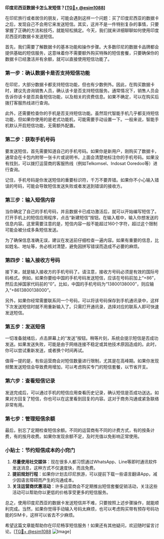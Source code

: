 **印度尼西亚数据卡怎么发短信？[[TG💪+ @esim1088](https://t.me/s/esim1088)]**

在印尼旅行或者居住的朋友，可能会遇到这样一个问题：买了印度尼西亚的数据卡之后，发现自己不会用它来发送短信。其实，这并不是一件特别复杂的事情，只要掌握了正确的方法和技巧，就能轻松搞定。今天，我们就来详细聊聊如何使用印度尼西亚的数据卡发送短信。

首先，我们需要了解数据卡的基本功能和操作步骤。大多数印尼的数据卡品牌都会提供基础的短信服务，这意味着你不需要额外购买特殊的短信套餐，只要确保你的数据卡已经激活并有余额，就可以直接使用短信功能了。

### **第一步：确认数据卡是否支持短信功能**

在印尼，大部分数据卡都支持短信功能，但也有少数例外。因此，在购买数据卡时，建议先咨询销售人员，确认该卡是否支持短信服务。通常情况下，销售人员会告诉你该卡是否具备短信功能，以及相关的资费信息。如果不确定，可以在购买后拨打客服热线进行查询。

此外，还需要检查你的手机是否支持短信功能。虽然现代智能手机几乎都支持短信功能，但如果你使用的是老式功能机，可能需要手动设置一下。一般来说，智能手机默认开启短信功能，无需额外配置。

### **第二步：获取手机号码**

要发送短信，首先需要知道自己的手机号码。如果你是新用户，刚购买了数据卡，通常会在卡包内附带一张卡片或说明书，上面会清楚地标注你的手机号码。如果没有找到，可以拨打运营商的客服热线（例如Telkomsel、Indosat Ooredoo等）进行查询。

记住，手机号码是你发送短信的重要标识符，千万不要弄错。如果你不小心输入错误的号码，可能会导致短信发送失败或者发送到错误的接收方。

### **第三步：输入短信内容**

当你确定了自己的手机号码，并且数据卡已成功激活后，就可以开始编写短信了。打开手机上的短信应用程序，点击“新建短信”按钮。在输入框中，输入你想发送的信息内容。这里需要注意的是，短信内容一般不能超过160个字符，超过这个限制可能会被分成多条短信发送。

为了确保信息准确无误，建议在发送前仔细检查一遍内容。如果有重要的信息，比如姓名、地址等，务必核对清楚，避免因拼写错误而造成不必要的麻烦。

### **第四步：输入接收方号码**

接下来，就是输入接收方的手机号码了。请注意，接收方号码必须是有效的国际号码格式。例如，如果你要给中国的手机号码发送短信，应该在号码前加上“+86”，然后去掉国家代码前的“0”。比如，中国的手机号码为“13800138000”，则应输入“+8613800138000”。

另外，如果你经常需要联系同一个号码，可以将该号码保存到手机通讯录中，这样下次发送短信时就不用重新输入了。只需打开通讯录，选择对应的联系人即可快速发送短信。

### **第五步：发送短信**

一切准备就绪后，点击屏幕上的“发送”按钮。稍等片刻，系统会提示短信是否成功发送。如果发送失败，可能是由于网络连接不稳定或其他技术原因造成的。此时，你可以尝试重新发送，或者换个时间再试。

值得一提的是，有些运营商会对短信数量进行限制，尤其是在高峰期。如果你发现频繁发送短信会导致费用增加，可以考虑购买专门的短信套餐，以节省开支。

### **第六步：查看短信记录**

发送完成后，可以通过手机的短信应用查看历史记录，确认短信是否成功送达。如果对方回复了短信，你也可以在这里看到回复的内容。这对于商务沟通或紧急联络非常有用。

### **第七步：管理短信余额**

最后，别忘了定期检查短信余额。不同的运营商有不同的计费方式，有的按条计费，有的按月收费。如果你发现余额不足，及时充值以免影响正常使用。

### **小贴士：节约短信成本的小窍门**

1. **尽量使用社交媒体**：现在很多人都习惯通过WhatsApp、Line等即时通讯软件发送消息，这种方式不仅速度快，而且免费。
2. **提前规划行程**：如果你计划去印尼旅游，可以提前下载一些语言翻译App，减少因语言障碍而产生的沟通成本。
3. **关注运营商优惠活动**：许多运营商会不定期推出短信套餐促销活动，关注这些活动可以帮助你以更低的价格享受更多的短信服务。

总之，使用印度尼西亚的数据卡发送短信并不难，只要按照上述步骤操作，就能顺利完成。当然，如果你觉得手动输入号码太麻烦，也可以考虑购买带有预存号码功能的SIM卡，这样可以省去不少麻烦。

希望这篇文章能帮助你在印尼畅享短信服务！如果还有其他疑问，欢迎随时留言讨论。[[TG💪+ @esim1088](https://t.me/s/esim1088) ![Image](https://i.postimg.cc/4NQfJmqS/Snipaste-2025-05-13-00-14-12.png)]